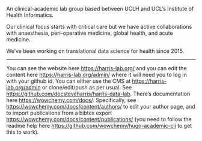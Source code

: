 An clinical-academic lab group based between UCLH and UCL’s Institute of Health Informatics.

Our clinical focus starts with critical care but we have active collaborations with anaesthesia, peri-operative medicine, global health, and acute medicine.

We’ve been working on translational data science for health since 2015.

---

You can see the website here https://harris-lab.org/ and you can edit the content here https://harris-lab.org/admin/ where it will need you to log in with your github id. You can either use the CMS at https://harris-lab.org/admin or clone/edit/push as per usual. See https://github.com/docsteveharris/harris-data-lab. There’s documentation here https://wowchemy.com/docs/.
Specifically, see https://wowchemy.com/docs/content/authors/ to edit your author page, and to import publications from a bibtex export https://wowchemy.com/docs/content/publications/ (you need to follow the readme help here https://github.com/wowchemy/hugo-academic-cli to get this to work).
